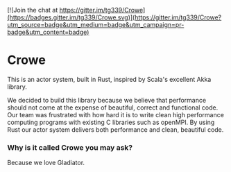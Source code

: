 [![Join the chat at https://gitter.im/tg339/Crowe](https://badges.gitter.im/tg339/Crowe.svg)](https://gitter.im/tg339/Crowe?utm_source=badge&utm_medium=badge&utm_campaign=pr-badge&utm_content=badge)

# Crowe

This is an actor system, built in Rust, inspired by Scala's excellent Akka library.

We decided to build this library because we believe that performance should not come at the expense of beautiful, correct and functional code. Our team was frustrated with how hard it is to write clean high performance computing programs with existing C libraries such as openMPI. By using Rust our actor system delivers both performance and clean, beautiful code.

### Why is it called Crowe you may ask?

Because we love Gladiator.
